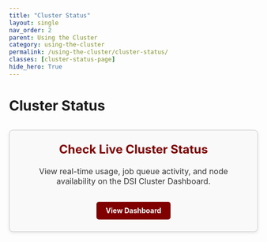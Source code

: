 ```yaml
---
title: "Cluster Status"
layout: single
nav_order: 2
parent: Using the Cluster
category: using-the-cluster
permalink: /using-the-cluster/cluster-status/
classes: [cluster-status-page]
hide_hero: True
---
```


# Cluster Status


<style>
.status-tile {
  border: 1px solid #ccc;
  border-radius: 8px;
  padding: 1.5rem;
  background-color: #f9f9f9;
  text-align: center;
  max-width: 600px;
  margin: 2rem auto;
  box-shadow: 0 2px 6px rgba(0,0,0,0.1);
}
.status-tile h2 {
  margin-top: 0;
  font-size: 1.5rem;
  color: #800000;
}
.status-tile p {
  font-size: 1rem;
  color: #333;
}
.status-tile a.button {
  display: inline-block;
  margin-top: 1rem;
  padding: 0.6rem 1.2rem;
  background-color: #800000;
  color: white;
  text-decoration: none;
  border-radius: 5px;
  font-weight: bold;
}
.status-tile a.button:hover {
  background-color: #a00000;
}
</style>

<div class="status-tile">
  <h2>Check Live Cluster Status</h2>
  <p>View real-time usage, job queue activity, and node availability on the DSI Cluster Dashboard.</p>
  <a class="button" href="https://cluster-status.ds.uchicago.edu/status/uchicago-dsi-cluster" target="_blank">View Dashboard</a>
</div>



